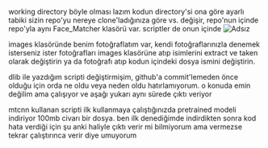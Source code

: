 working directory böyle olması lazım kodun directory'si ona göre ayarlı tabiki sizin repo'yu nereye clone'ladığınıza göre vs. değişir, repo'nun içinde repo'yla aynı Face_Matcher klasörü var. scriptler de onun içinde
![Adsız](https://github.com/volkannnv/Face_Matcher/assets/127948297/2d93bc1c-68af-4025-9ab2-01680e334564)


images klasöründe benim fotoğraflatım var, kendi fotoğraflarınızla denemek isterseniz ister fotoğrafları images klasörüne atıp isimlerini extract ve taken olarak değiştirin ya da fotoğrafı atıp kodun içindeki dosya ismini değiştirin.

dlib ile yazdığım scripti değiştirmişim, github'a commit'lemeden önce olduğu için orda ne oldu veya neden oldu hatırlamıyorum. o konuda emin değilim ama çalışıyor ve aşağı yukarı aynı sürede çıktı veriyor

mtcnn kullanan scripti ilk kullanmaya çalıştığınızda pretrained modeli indiriyor 100mb civarı bir dosya. ben ilk denediğimde indirdikten sonra kod hata verdiği için şu anki haliyle çıktı verir mi bilmiyorum ama vermezse tekrar çalıştırınca verir diye umuyorum
